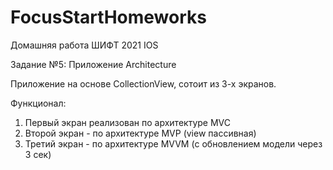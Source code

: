 # FocusStartHomeworks
Домашняя работа ШИФТ 2021 IOS

Задание №5:
Приложение Architecture

Приложение на основе CollectionView, сотоит из 3-х экранов.

Функционал:
1. Первый экран реализован по архитектуре MVC
2. Второй экран - по архитектуре MVP (view пассивная)
3. Третий экран - по архитектуре MVVM (с обновлением модели через 3 сек)


